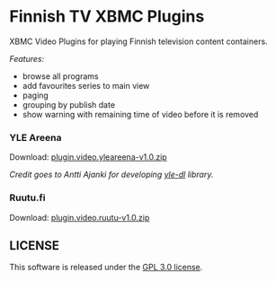 Finnish TV XBMC Plugins
===============

XBMC Video Plugins for playing Finnish television content containers.

*Features:*
- browse all programs
- add favourites series to main view
- paging
- grouping by publish date
- show warning with remaining time of video before it is removed

### YLE Areena

Download: [plugin.video.yleareena-v1.0.zip](https://github.com/downloads/szymex/xbmc-finnish-tv/plugin.video.yleareena-v1.0.zip)

*Credit goes to Antti Ajanki for developing [yle-dl](https://github.com/aajanki/yle-dl) library.*

### Ruutu.fi
Download: [plugin.video.ruutu-v1.0.zip](https://github.com/downloads/szymex/xbmc-finnish-tv/plugin.video.ruutu-v1.0.zip)

## LICENSE
This software is released under the [GPL 3.0 license](http://www.gnu.org/licenses/gpl-3.0.html).

